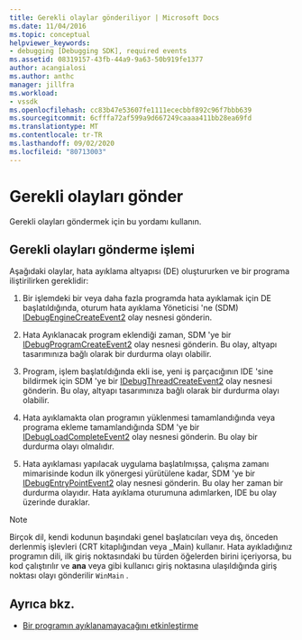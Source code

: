 ```yaml
---
title: Gerekli olaylar gönderiliyor | Microsoft Docs
ms.date: 11/04/2016
ms.topic: conceptual
helpviewer_keywords:
- debugging [Debugging SDK], required events
ms.assetid: 08319157-43fb-44a9-9a63-50b919fe1377
author: acangialosi
ms.author: anthc
manager: jillfra
ms.workload:
- vssdk
ms.openlocfilehash: cc83b47e53607fe1111ececbbf892c96f7bbb639
ms.sourcegitcommit: 6cfffa72af599a9d667249caaaa411bb28ea69fd
ms.translationtype: MT
ms.contentlocale: tr-TR
ms.lasthandoff: 09/02/2020
ms.locfileid: "80713003"
---
```

# <a name="send-the-required-events"></a>Gerekli olayları gönder
Gerekli olayları göndermek için bu yordamı kullanın.

## <a name="process-for-sending-required-events"></a>Gerekli olayları gönderme işlemi
 Aşağıdaki olaylar, hata ayıklama altyapısı (DE) oluştururken ve bir programa iliştirilirken gereklidir:

1. Bir işlemdeki bir veya daha fazla programda hata ayıklamak için DE başlatıldığında, oturum hata ayıklama Yöneticisi 'ne (SDM) [IDebugEngineCreateEvent2](../../extensibility/debugger/reference/idebugenginecreateevent2.md) olay nesnesi gönderin.

2. Hata Ayıklanacak program eklendiği zaman, SDM 'ye bir [IDebugProgramCreateEvent2](../../extensibility/debugger/reference/idebugprogramcreateevent2.md) olay nesnesi gönderin. Bu olay, altyapı tasarımınıza bağlı olarak bir durdurma olayı olabilir.

3. Program, işlem başlatıldığında ekli ise, yeni iş parçacığının IDE 'sine bildirmek için SDM 'ye bir [IDebugThreadCreateEvent2](../../extensibility/debugger/reference/idebugthreadcreateevent2.md) olay nesnesi gönderin. Bu olay, altyapı tasarımınıza bağlı olarak bir durdurma olayı olabilir.

4. Hata ayıklamakta olan programın yüklenmesi tamamlandığında veya programa ekleme tamamlandığında SDM 'ye bir [IDebugLoadCompleteEvent2](../../extensibility/debugger/reference/idebugloadcompleteevent2.md) olay nesnesi gönderin. Bu olay bir durdurma olayı olmalıdır.

5. Hata ayıklaması yapılacak uygulama başlatılmışsa, çalışma zamanı mimarisinde kodun ilk yönergesi yürütülene kadar, SDM 'ye bir [IDebugEntryPointEvent2](../../extensibility/debugger/reference/idebugentrypointevent2.md) olay nesnesi gönderin. Bu olay her zaman bir durdurma olayıdır. Hata ayıklama oturumuna adımlarken, IDE bu olay üzerinde duraklar.

> [!NOTE]
> Birçok dil, kendi kodunun başındaki genel başlatıcıları veya dış, önceden derlenmiş işlevleri (CRT kitaplığından veya _Main) kullanır. Hata ayıkladığınız programın dili, ilk giriş noktasındaki bu türden öğelerden birini içeriyorsa, bu kod çalıştırılır ve **ana** veya gibi kullanıcı giriş noktasına ulaşıldığında giriş noktası olayı gönderilir `WinMain` .

## <a name="see-also"></a>Ayrıca bkz.
- [Bir programın ayıklanamayacağını etkinleştirme](../../extensibility/debugger/enabling-a-program-to-be-debugged.md)
